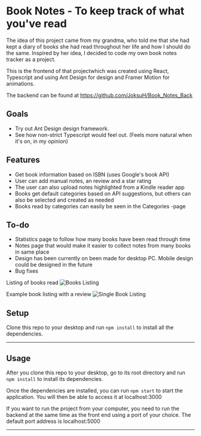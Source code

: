 Book Notes - To keep track of what you've read
============

The idea of this project came from my grandma, who told me that she had kept a diary of books she had read throughout her life and how I should do the same.
Inspired by her idea, I decided to code my own book notes tracker as a project.

This is the frontend of that projectwhich was created using React, Typescript and using Ant Design for design and Framer Motion for animations.

The backend can be found at https://github.com/JoksuH/Book_Notes_Back

## Goals

- Try out Ant Design design framework.
- See how non-strict Typescript would feel out. (Feels more natural when it's on, in my opinion)


## Features
- Get book information based on ISBN (uses Google's book API)
- User can add manual notes, an review and a star rating
- The user can also upload notes highlighted from a Kindle reader app
- Books get default categories based on API suggestions, but others can also be selected and created as needed
- Books read by categories can easily be seen in the Categories -page

## To-do
- Statistics page to follow how many books have been read through time
- Notes page that would make it easier to collect notes from many books in same place
- Design has been currently on been made for desktop PC. Mobile design could be designed in the future
- Bug fixes

Listing of books read
![Books Listing](https://i.imgur.com/duIVzmD.jpg)

Example book listing with a review
![Single Book Listing](https://i.imgur.com/WfrNvE8.jpg)

## Setup
Clone this repo to your desktop and run `npm install` to install all the dependencies.

---

## Usage
After you clone this repo to your desktop, go to its root directory and run `npm install` to install its dependencies.

Once the dependencies are installed, you can run  `npm start` to start the application. You will then be able to access it at localhost:3000

If you want to run the project from your computer, you need to run the backend at the same time as the front end using a port of your choice. The default port address is localhost:5000

---
